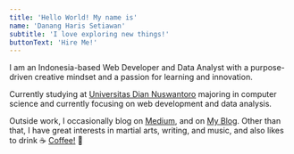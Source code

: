 ```yaml
---
title: 'Hello World! My name is'
name: 'Danang Haris Setiawan'
subtitle: 'I love exploring new things!'
buttonText: 'Hire Me!'
---
```


I am an Indonesia-based Web Developer and Data Analyst with a purpose-driven creative mindset and a passion for learning and innovation.

Currently studying at [Universitas Dian Nuswantoro](https://dinus.ac.id/) majoring in computer science and currently focusing on web development and data analysis.

Outside work, I occasionally blog on [Medium](https://medium.com/@mr.danangharissetiawan), and on [My Blog](https://memories.risset.me).
Other than that, I have great interests in martial arts, writing, and music, and also likes to drink ☕ [Coffee!](https://www.buymeacoffee.com/darisset) 🥰
